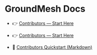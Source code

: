 ﻿# GroundMesh Docs

- 👉 [Contributors — Start Here](./contributors-quickstart.md)

- 👉 [Contributors — Start Here](./contribute.html)
- 📖 [Contributors Quickstart (Markdown)](./contributors-quickstart.md)
